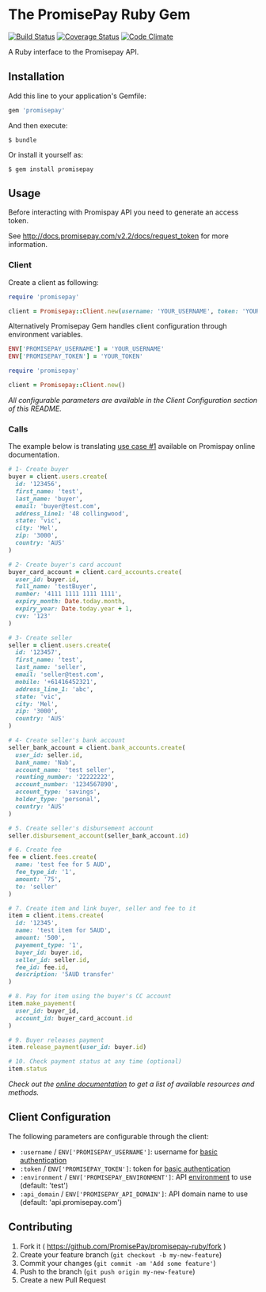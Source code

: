 # The PromisePay Ruby Gem

[![Build Status](https://travis-ci.org/PromisePay/promisepay-ruby.svg?branch=develop)](https://travis-ci.org/PromisePay/promisepay-ruby)
[![Coverage Status](https://coveralls.io/repos/PromisePay/promisepay-ruby/badge.svg?branch=develop)](https://coveralls.io/r/PromisePay/promisepay-ruby?branch=develop)
[![Code Climate](https://codeclimate.com/github/PromisePay/promisepay-ruby/badges/gpa.svg)](https://codeclimate.com/github/PromisePay/promisepay-ruby)

A Ruby interface to the Promisepay API.

## Installation

Add this line to your application's Gemfile:

```ruby
gem 'promisepay'
```

And then execute:

    $ bundle

Or install it yourself as:

    $ gem install promisepay

## Usage

Before interacting with Promispay API you need to generate an access token.

See http://docs.promisepay.com/v2.2/docs/request_token for more information.

### Client

Create a client as following:

```ruby
require 'promisepay'

client = Promisepay::Client.new(username: 'YOUR_USERNAME', token: 'YOUR_TOKEN')
```

Alternatively Promisepay Gem handles client configuration through environment variables.

```ruby
ENV['PROMISEPAY_USERNAME'] = 'YOUR_USERNAME'
ENV['PROMISEPAY_TOKEN'] = 'YOUR_TOKEN'
```

```ruby
require 'promisepay'

client = Promisepay::Client.new()
```

_All configurable parameters are available in the Client Configuration section of this README._

### Calls

The example below is translating [use case #1](http://docs.promisepay.com/v2.2/docs/charge-a-buyer-hold-funds-in-escrow-then-release-t) available on Promispay online documentation.

```ruby
# 1- Create buyer
buyer = client.users.create(
  id: '123456',
  first_name: 'test',
  last_name: 'buyer',
  email: 'buyer@test.com',
  address_line1: '48 collingwood',
  state: 'vic',
  city: 'Mel',
  zip: '3000',
  country: 'AUS'
)

# 2- Create buyer's card account
buyer_card_account = client.card_accounts.create(
  user_id: buyer.id,
  full_name: 'testBuyer',
  number: '4111 1111 1111 1111',
  expiry_month: Date.today.month,
  expiry_year: Date.today.year + 1,
  cvv: '123'
)

# 3- Create seller
seller = client.users.create(
  id: '123457',
  first_name: 'test',
  last_name: 'seller',
  email: 'seller@test.com',
  mobile: '+61416452321',
  address_line_1: 'abc',
  state: 'vic',
  city: 'Mel',
  zip: '3000',
  country: 'AUS'
)

# 4- Create seller's bank account
seller_bank_account = client.bank_accounts.create(
  user_id: seller.id,
  bank_name: 'Nab',
  account_name: 'test seller',
  rounting_number: '22222222',
  account_number: '1234567890',
  account_type: 'savings',
  holder_type: 'personal',
  country: 'AUS'
)

# 5. Create seller's disbursement account
seller.disbursement_account(seller_bank_account.id)

# 6. Create fee
fee = client.fees.create(
  name: 'test fee for 5 AUD',
  fee_type_id: '1',
  amount: '75',
  to: 'seller'
)

# 7. Create item and link buyer, seller and fee to it
item = client.items.create(
  id: '12345',
  name: 'test item for 5AUD',
  amount: '500',
  payement_type: '1',
  buyer_id: buyer.id,
  seller_id: seller.id,
  fee_id: fee.id,
  description: '5AUD transfer'
)

# 8. Pay for item using the buyer's CC account
item.make_payement(
  user_id: buyer_id,
  account_id: buyer_card_account.id
)

# 9. Buyer releases payment
item.release_payment(user_id: buyer.id)

# 10. Check payment status at any time (optional)
item.status
```

_Check out the [online documentation](http://google.com) to get a list of available resources and methods._

## Client Configuration

The following parameters are configurable through the client:

  * `:username` / `ENV['PROMISEPAY_USERNAME']`: username for [basic authentication](http://docs.promisepay.com/v2.2/docs/overview-2)
  * `:token` / `ENV['PROMISEPAY_TOKEN']`: token for [basic authentication](http://docs.promisepay.com/v2.2/docs/overview-2)
  * `:environment` / `ENV['PROMISEPAY_ENVIRONMENT']`: API [environment](http://docs.promisepay.com/v2.2/docs/environments) to use (default: 'test')
  * `:api_domain` / `ENV['PROMISEPAY_API_DOMAIN']`: API domain name to use (default: 'api.promisepay.com')

## Contributing

1. Fork it ( https://github.com/PromisePay/promisepay-ruby/fork )
2. Create your feature branch (`git checkout -b my-new-feature`)
3. Commit your changes (`git commit -am 'Add some feature'`)
4. Push to the branch (`git push origin my-new-feature`)
5. Create a new Pull Request
